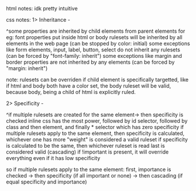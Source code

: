 html notes: 
idk pretty intuitive

css notes:
1> Inheritance -

^some properties are inherited by child elements from parent elements
for eg: font properties put inside html or body rulesets will be inherited by all elements in the web page (can be stopped by color: initial)
some exceptions like form elements, input, label, button, select do not inherit any rulesets (can be forced by "font-family: inherit")
some exceptions like margin and border properties are not inherited by any elements (can be forced by "margin: inherit")

note: rulesets can be overriden if child element is specifically targetted, like if html and body both have a color set, the body ruleset will be valid, because body, being a child of html is explicitly ruled.

2> Specificity -

^if multiple rulesets are created for the same element-> then specificity is checked
inline css has the most power, followed by id selector, followed by class and then element, and finally * selector which has zero specificity
if multiple rulesets apply to the same element, then specificity is calculated, whichever one has more "weight" is considered a valid ruleset
if specificity is calculated to be the same, then whichever ruleset is read last is considered valid (cascading)
if !important is present, it will override everything even if it has low specificity 

so if multiple rulesets apply to the same element:
 first, importance is checked -> then specificity (if all important or none) -> then cascading (if equal specificity and importance)
